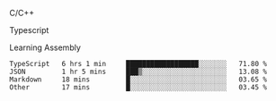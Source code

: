 <p>C/C++</p>
<p> Typescript</p>
<p>Learning Assembly</p>

<!--START_SECTION:waka-->

```text
TypeScript   6 hrs 1 min     ██████████████████░░░░░░░   71.80 %
JSON         1 hr 5 mins     ███▒░░░░░░░░░░░░░░░░░░░░░   13.08 %
Markdown     18 mins         █░░░░░░░░░░░░░░░░░░░░░░░░   03.65 %
Other        17 mins         █░░░░░░░░░░░░░░░░░░░░░░░░   03.45 %
```

<!--END_SECTION:waka-->

